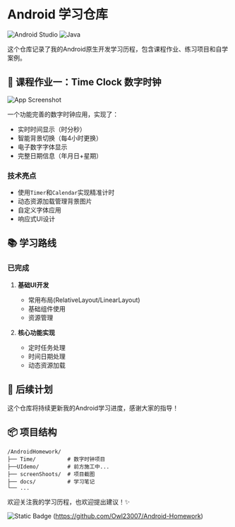 # Android 学习仓库

![Android Studio](https://img.shields.io/badge/Android%20Studio-3DDC84.svg?style=for-the-badge&logo=android-studio&logoColor=white)
![Java](https://img.shields.io/badge/Java-ED8B00?style=for-the-badge&logo=openjdk&logoColor=white)

这个仓库记录了我的Android原生开发学习历程，包含课程作业、练习项目和自学案例。

## 📱 课程作业一：Time Clock 数字时钟

![App Screenshot](screenshots/demo-1.png)

一个功能完善的数字时钟应用，实现了：
- 实时时间显示（时分秒）
- 智能背景切换（每4小时更换）
- 电子数字字体显示
- 完整日期信息（年月日+星期）

### 技术亮点
- 使用`Timer`和`Calendar`实现精准计时
- 动态资源加载管理背景图片
- 自定义字体应用
- 响应式UI设计

## 📚 学习路线

### 已完成
1. **基础UI开发**
   - 常用布局(RelativeLayout/LinearLayout)
   - 基础组件使用
   - 资源管理

2. **核心功能实现**
   - 定时任务处理
   - 时间日期处理
   - 动态资源加载

## 🚀 后续计划

这个仓库将持续更新我的Android学习进度，感谢大家的指导！

## 📦 项目结构

```
/AndroidHomework/
├── Time/          # 数字时钟项目
├──UIdemo/         # 前方施工中...
├── screenShoots/  # 项目截图
├── docs/          # 学习笔记
└── ...
```



欢迎关注我的学习历程，也欢迎提出建议！✨

![Static Badge](https://img.shields.io/badge/%E5%AD%A6%E4%B9%A0%E7%AC%94%E8%AE%B0)
(https://github.com/Owl23007/Android-Homework)
